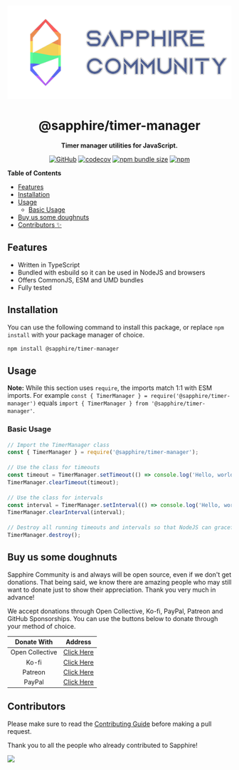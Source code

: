 <div align="center">

![Sapphire Logo](https://raw.githubusercontent.com/sapphiredev/assets/main/banners/SapphireCommunity.png)

# @sapphire/timer-manager

**Timer manager utilities for JavaScript.**

[![GitHub](https://img.shields.io/github/license/sapphiredev/utilities)](https://github.com/sapphiredev/utilities/blob/main/LICENSE.md)
[![codecov](https://codecov.io/gh/sapphiredev/utilities/branch/main/graph/badge.svg?token=OEGIV6RFDO)](https://codecov.io/gh/sapphiredev/utilities)
[![npm bundle size](https://img.shields.io/bundlephobia/min/@sapphire/timer-manager?logo=webpack&style=flat-square)](https://bundlephobia.com/result?p=@sapphire/timer-manager)
[![npm](https://img.shields.io/npm/v/@sapphire/timer-manager?color=crimson&logo=npm&style=flat-square)](https://www.npmjs.com/package/@sapphire/timer-manager)

</div>

**Table of Contents**

-   [Features](#features)
-   [Installation](#installation)
-   [Usage](#usage)
    -   [Basic Usage](#basic-usage)
-   [Buy us some doughnuts](#buy-us-some-doughnuts)
-   [Contributors ✨](#contributors-%E2%9C%A8)

## Features

-   Written in TypeScript
-   Bundled with esbuild so it can be used in NodeJS and browsers
-   Offers CommonJS, ESM and UMD bundles
-   Fully tested

## Installation

You can use the following command to install this package, or replace `npm install` with your package manager of choice.

```sh
npm install @sapphire/timer-manager
```

## Usage

**Note:** While this section uses `require`, the imports match 1:1 with ESM imports. For example `const { TimerManager } = require('@sapphire/timer-manager')` equals `import { TimerManager } from '@sapphire/timer-manager'`.

### Basic Usage

```typescript
// Import the TimerManager class
const { TimerManager } = require('@sapphire/timer-manager');

// Use the class for timeouts
const timeout = TimerManager.setTimeout(() => console.log('Hello, world!'), 1000);
TimerManager.clearTimeout(timeout);

// Use the class for intervals
const interval = TimerManager.setInterval(() => console.log('Hello, world!'), 1000);
TimerManager.clearInterval(interval);

// Destroy all running timeouts and intervals so that NodeJS can gracefully exit
TimerManager.destroy();
```

## Buy us some doughnuts

Sapphire Community is and always will be open source, even if we don't get donations. That being said, we know there are amazing people who may still want to donate just to show their appreciation. Thank you very much in advance!

We accept donations through Open Collective, Ko-fi, PayPal, Patreon and GitHub Sponsorships. You can use the buttons below to donate through your method of choice.

|   Donate With   |                       Address                       |
| :-------------: | :-------------------------------------------------: |
| Open Collective | [Click Here](https://sapphirejs.dev/opencollective) |
|      Ko-fi      |      [Click Here](https://sapphirejs.dev/kofi)      |
|     Patreon     |    [Click Here](https://sapphirejs.dev/patreon)     |
|     PayPal      |     [Click Here](https://sapphirejs.dev/paypal)     |

## Contributors

Please make sure to read the [Contributing Guide][contributing] before making a pull request.

Thank you to all the people who already contributed to Sapphire!

<a href="https://github.com/sapphiredev/utilities/graphs/contributors">
  <img src="https://contrib.rocks/image?repo=sapphiredev/utilities" />
</a>

[contributing]: https://github.com/sapphiredev/.github/blob/main/.github/CONTRIBUTING.md
